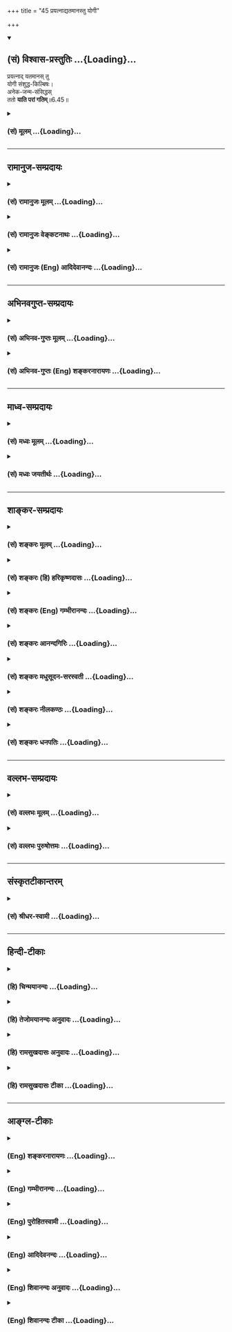 +++
title = "45 प्रयत्नाद्यतमानस्तु योगी"

+++
<div class="js_include" newlevelforh1="2" title="(सं) विश्वास-प्रस्तुतिः" unfilled url="/mahAbhAratam/shlokashaH/06-bhIShma-parva/03-bhagavad-gItA-parva/saMskRtam/vishvAsa-prastutiH/06_Atma-saMyama-yogaH_a/45_prayatnAdyatamAna.md">
<details open><summary><h2>(सं) विश्वास-प्रस्तुतिः ...{Loading}...</h2></summary>

प्रयत्नाद् यतमानस् तु  
योगी संशुद्ध-किल्बिषः।  
अनेक-जन्म-संसिद्धस्  
ततो **याति परां गतिम्**॥6.45॥
</details>
</div>
<div class="js_include collapsed" newlevelforh1="3" title="(सं) मूलम्" unfilled url="/mahAbhAratam/shlokashaH/06-bhIShma-parva/03-bhagavad-gItA-parva/saMskRtam/mUlam/06_Atma-saMyama-yogaH_a/45_prayatnAdyatamAna.md">
<details><summary><h3>(सं) मूलम् ...{Loading}...</h3></summary>

प्रयत्नाद्यतमानस्तु योगी संशुद्धकिल्बिषः।  
अनेकजन्मसंसिद्धस्ततो याति परां गतिम्।।6.45।।
</details>
</div>


_________________
## रामानुज-सम्प्रदायः
<div class="js_include collapsed" newlevelforh1="3" title="(सं) रामानुजः मूलम्" unfilled url="/mahAbhAratam/shlokashaH/06-bhIShma-parva/03-bhagavad-gItA-parva/saMskRtam/rAmAnujaH/mUlam/06_Atma-saMyama-yogaH_a/45_prayatnAdyatamAna.md">
<details><summary><h3>(सं) रामानुजः मूलम् ...{Loading}...</h3></summary>

यत एवं योगमाहात्म्यम्, ततः -  

।।6.45।।**अनेकजन्म**+अर्जित-पुण्य-सञ्चयैः **संशुद्धकिल्बिषः संसिद्धः**
संजातः **प्रयत्नाद् यतमानः तु योगी** चलितः अपि पुनः **परां गतिं याति
एव। अतिशयितपुरुषार्थनिष्ठतया योगिनः सर्वस्माद् आधिक्यम् आह**

</details>
</div>
<div class="js_include collapsed" newlevelforh1="3" title="(सं) रामानुजः वेङ्कटनाथः" unfilled url="/mahAbhAratam/shlokashaH/06-bhIShma-parva/03-bhagavad-gItA-parva/saMskRtam/rAmAnujaH/venkaTanAthaH/06_Atma-saMyama-yogaH_a/45_prayatnAdyatamAna.md">
<details><summary><h3>(सं) रामानुजः वेङ्कटनाथः ...{Loading}...</h3></summary>

  
  
।।6.45।। तदेवं योगभ्रष्टस्य पुनः संसिद्धौ यत्नपर्यन्तमुक्तम् अथ तत एव
तस्यात्मप्राप्तिलक्षणपरमपुरुषार्थयोगोऽभिधीयते प्रयत्नात् इति। ततः इति पदं
यथास्थानान्वये प्रयोजनाभावात्प्रकृतहेतुपरमाहयत इति। अनेकजन्मसंसिद्धः
अनेकैर्जन्मभिः सम्यग्योगयोग्यो जात इत्यर्थः। तत्र हेतुः
संशुद्धकिल्बिषत्वम्। प्रयत्नाद्यतमानस्तुइन्द्रियनियमनादिप्रयत्नेन योगे
यतमानः इत्यपुनरुक्तिः। अथवाऽधिकं यतमान इत्यर्थः। तुशब्दद्योतितं
पूर्वोक्तं व्यञ्जयितुंचलितोऽपीत्युक्तम्। चलितोऽपि पुनरिति वा ततः
शब्दव्याख्या। परागतिम् इति योग एव वा तत्साध्यात्मप्राप्त्यादिर्वोच्यते।  
  

</details>
</div>
<div class="js_include collapsed" newlevelforh1="3" title="(सं) रामानुजः (Eng) आदिदेवानन्दः" unfilled url="/mahAbhAratam/shlokashaH/06-bhIShma-parva/03-bhagavad-gItA-parva/saMskRtam/rAmAnujaH/english/AdidevAnandaH/06_Atma-saMyama-yogaH_a/45_prayatnAdyatamAna.md">
<details><summary><h3>(सं) रामानुजः (Eng) आदिदेवानन्दः ...{Loading}...</h3></summary>

6.45 Because of such excellence of Yoga, through accumulation of merit collected in many births the Yogin striving earnestly, becomes cleansed from stains. Having become perfected, he reaches the supreme state, even though he had once gone astray. Sri Krsna now speaks of the superiority of the Yogin above all others because of his being devoted to the supreme goal of human existence.

</details>
</div>


_________________
## अभिनवगुप्त-सम्प्रदायः
<div class="js_include collapsed" newlevelforh1="3" title="(सं) अभिनव-गुप्तः मूलम्" unfilled url="/mahAbhAratam/shlokashaH/06-bhIShma-parva/03-bhagavad-gItA-parva/saMskRtam/abhinava-guptaH/mUlam/06_Atma-saMyama-yogaH_a/45_prayatnAdyatamAna.md">
<details><summary><h3>(सं) अभिनव-गुप्तः मूलम् ...{Loading}...</h3></summary>


।।6.43 6.45।। तत्रेत्यादि परां गतिम् इत्य्-अन्तम्।

**संसिद्धौ** मोक्षात्मिकायाम्।
**अवशः** - पर-तन्त्र एव किल ,तेन **पूर्वाभ्यासेन** बलादेव योगाभ्यासं प्रति नीयते।

न चैतत् सामान्यम्।  
**योगजिज्ञासामात्रेणैव** हि शब्दब्रह्मातिवृत्तिः मन्त्र-स्वाध्यायादिरूपं च शब्दब्रह्म **अतिवर्तते** न स्वीकुरुते।  
ततः जिज्ञासानन्तरम् यत्नवान् अभ्यास-क्रमेण देहान्ते वासुदेवत्वं प्राप्नोति।  
न चासौ तेनैव देहेन सिद्ध इति मन्तव्यम्।  
अपि तु बहूनि जन्मानि तेन तदभ्यस्तमिति मन्तव्यम्।  
अत एव यस्य अनन्य-व्यापारतया भगवद-व्यापारानुरागित्वं -  
स योगभ्रष्ट इति निश्चेयम् +++(N निश्चेयः)+++।+++(5)+++

</details>
</div>
<div class="js_include collapsed" newlevelforh1="3" title="(सं) अभिनव-गुप्तः (Eng) शङ्करनारायणः" unfilled url="/mahAbhAratam/shlokashaH/06-bhIShma-parva/03-bhagavad-gItA-parva/saMskRtam/abhinava-guptaH/english/shankaranArAyaNaH/06_Atma-saMyama-yogaH_a/45_prayatnAdyatamAna.md">
<details><summary><h3>(सं) अभिनव-गुप्तः (Eng) शङ्करनारायणः ...{Loading}...</h3></summary>

6.43-45 Tatra etc. upto param gatim. For a full success : for
emancipation. Being not a master of himself : Indeed being exclusively
under the control of other \[force\], he is forcibly driven towards the
practice of Yoga by that \[mental impression of his\] former practice.
This is not an ordinary thing. For, his act of passing over what
strengthens the \[sacred texual\] sound is only due to his desire for
knowing the Yoga. He passes over, i.e., he does not undertake, what
strengthens the sound i.e., that which is of the nature of
hymn-recitation etc. After that : after \[the rise of\] desire for
knowing \[Yoga\]. Striving by method of practice, he attains the
Vasudevahood (identity with the Surpeme) at the time of destruction of
his body. It should not be regarded that he has achieved success by
\[his pratice in\] that single body gone. Instead, it should be regarded
that he had practised during the course of many a life-period.
Therefore, it may be conclude that the fallen-from-Yoga is he who craves
continously for activities of \[attaining\] the Bhagavat by abandoning
all other activities. The superiority (or importance) of the Yoga, \[the
Lord\] describes:

</details>
</div>


_________________
## माध्व-सम्प्रदायः
<div class="js_include collapsed" newlevelforh1="3" title="(सं) मध्वः मूलम्" unfilled url="/mahAbhAratam/shlokashaH/06-bhIShma-parva/03-bhagavad-gItA-parva/saMskRtam/madhvaH/mUlam/06_Atma-saMyama-yogaH_a/45_prayatnAdyatamAna.md">
<details><summary><h3>(सं) मध्वः मूलम् ...{Loading}...</h3></summary>

।।6.45।। नैकजन्मनीत्याह प्रयत्नादिति। जिज्ञासुर्ज्ञात्वा प्रयत्न करोति।
एवमनेकजन्मभिः संसिद्धोऽपरोक्षज्ञानी भूत्वा परां गतिं याति। आह च अतीव
श्रद्धया युक्तो जिज्ञासुर्विष्णुतत्परः। ज्ञात्वा ध्यात्वा तथा दृष्ट्वा
जन्मभिर्बहुभिः पुमान्। विशेन्नारायणं देवं नान्यथा तु कथञ्चन इति नारदीये।

</details>
</div>
<div class="js_include collapsed" newlevelforh1="3" title="(सं) मध्वः जयतीर्थः" unfilled url="/mahAbhAratam/shlokashaH/06-bhIShma-parva/03-bhagavad-gItA-parva/saMskRtam/madhvaH/jayatIrthaH/06_Atma-saMyama-yogaH_a/45_prayatnAdyatamAna.md">
<details><summary><h3>(सं) मध्वः जयतीर्थः ...{Loading}...</h3></summary>

।।6.45।। योगजिज्ञासामात्रेण परब्रह्मप्राप्तिश्चेत् योगानुष्ठानवैयर्थ्यं
स्यादित्यत एतदेवाशङ्क्य भगवतैवोत्तरं दत्तमित्याह **नैके**ति। न
योगजिज्ञासामात्रेणेत्यभिप्रायः। अत्र योगजिज्ञासोरपरामर्शात् कथं
तद्विषयमेतदित्यतोऽध्याहारेण व्याचष्टे **जिज्ञासुरि**ति। ज्ञात्वा योगमिति
शेषः। यतनानन्तरमनेकजन्मसंसिद्ध इत्यन्यथाप्रतीतिनिरासायाह **एवमि**ति।
योगे सम्पूर्णे संसिद्धेर्विलम्बे कारणाभावादिति भावः। व्याख्यातार्थे
पुराणसम्मतिमाह **आह चे**ति।

</details>
</div>


_________________
## शाङ्कर-सम्प्रदायः
<div class="js_include collapsed" newlevelforh1="3" title="(सं) शङ्करः मूलम्" unfilled url="/mahAbhAratam/shlokashaH/06-bhIShma-parva/03-bhagavad-gItA-parva/saMskRtam/shankaraH/mUlam/06_Atma-saMyama-yogaH_a/45_prayatnAdyatamAna.md">
<details><summary><h3>(सं) शङ्करः मूलम् ...{Loading}...</h3></summary>

कुतश्च योगित्वं श्रेयः इति -

।।6.45।। **प्रयत्नात् यतमानः** अधिकं यतमान इत्यर्थः। तत्र योगी विद्वान्
**संशुद्धकिल्बिषः** विशुद्धकिल्बिषः संशुद्धपापः अनेकजन्मसंसिद्धः अनेकेषु
जन्मसु किञ्चित्किञ्चित् संस्कारजातम् उपचित्य तेन उपचितेन अनेकजन्मकृतेन
संसिद्धः **अनेकजन्मसंसिद्धः ततः** लब्धसम्यग्दर्शनः सन् **याति परां**
प्रकृष्टां **गतिम्**।।

</details>
</div>
<div class="js_include collapsed" newlevelforh1="3" title="(सं) शङ्करः (हि) हरिकृष्णदासः" unfilled url="/mahAbhAratam/shlokashaH/06-bhIShma-parva/03-bhagavad-gItA-parva/saMskRtam/shankaraH/hindI/harikRShNadAsaH/06_Atma-saMyama-yogaH_a/45_prayatnAdyatamAna.md">
<details><summary><h3>(सं) शङ्करः (हि) हरिकृष्णदासः ...{Loading}...</h3></summary>

।।6.45।। योगित्व श्रेष्ठ किस कारणसे है जो प्रयत्नपूर्वक अधिक साधनमें लगा
हुआ है वह विद्वान् योगी विशुद्धकिल्बिष अर्थात् अनेक जन्मोंमें थोड़ेथोड़े
संस्कारोंको एकत्रितकर उन अनेक जन्मोंके सञ्चित संस्कारोंसे पापरहित होकर
सिद्ध अवस्थाको प्राप्त हुआ सम्यक् ज्ञानको प्राप्त करके परमगति मोक्षको
प्राप्त होता है।

</details>
</div>
<div class="js_include collapsed" newlevelforh1="3" title="(सं) शङ्करः (Eng) गम्भीरानन्दः" unfilled url="/mahAbhAratam/shlokashaH/06-bhIShma-parva/03-bhagavad-gItA-parva/saMskRtam/shankaraH/english/gambhIrAnandaH/06_Atma-saMyama-yogaH_a/45_prayatnAdyatamAna.md">
<details><summary><h3>(सं) शङ्करः (Eng) गम्भीरानन्दः ...{Loading}...</h3></summary>

6.45 The yogi, the man of Knowledge; yatamanah, applying himself;
prayatnat, assiduously, i.e. striving more intensely; and as a result,
samsuddha-kilbisah, becoming purified from sin; and
aneka-janma-samsiddhah, attaining perfection through many births-
gathering together tendencies little by little in many births, and
attaining perfection through that totality of impressions acired in many
births; tatah, thery coming to have full Illumination; yati, achieves;
the param, highest, most perfect; ;gatim, Goal. Since this is so,
therefore.

</details>
</div>
<div class="js_include collapsed" newlevelforh1="3" title="(सं) शङ्करः आनन्दगिरिः" unfilled url="/mahAbhAratam/shlokashaH/06-bhIShma-parva/03-bhagavad-gItA-parva/saMskRtam/shankaraH/AnandagiriH/06_Atma-saMyama-yogaH_a/45_prayatnAdyatamAna.md">
<details><summary><h3>(सं) शङ्करः आनन्दगिरिः ...{Loading}...</h3></summary>

।।6.45।। योगनिष्ठस्य श्रेष्ठत्वे हेत्वन्तरं वक्तुमुत्तरश्लोकमवतारयति
**कुतश्चेति।** मृदुप्रयत्नोऽपि क्रमेण मोक्ष्यते चेदधिकप्रयत्नस्य
क्लेशहेतोरकिञ्चित्करत्वमित्याशङ्क्य हेत्वन्तरमेव प्रकटयति
**प्रयत्नादिति।** तत्र योगविषये प्रयत्नातिरेके सतीत्यर्थः। ततः
संचितसंस्कारसमुदायादिति यावत्। समुत्पन्नसम्यग्दर्शनवशात्प्रकृष्टा गतिः
संन्यासिना लभ्यते तेन शीघ्रं मुक्तिमिच्छन्नधिकप्रयत्नो
भवेदल्पप्रयत्नस्तु चिरेणैव मुक्तिभागित्यर्थः।

</details>
</div>
<div class="js_include collapsed" newlevelforh1="3" title="(सं) शङ्करः मधुसूदन-सरस्वती" unfilled url="/mahAbhAratam/shlokashaH/06-bhIShma-parva/03-bhagavad-gItA-parva/saMskRtam/shankaraH/madhusUdana-sarasvatI/06_Atma-saMyama-yogaH_a/45_prayatnAdyatamAna.md">
<details><summary><h3>(सं) शङ्करः मधुसूदन-सरस्वती ...{Loading}...</h3></summary>

।।6.45।। यदा चैवं प्रथमभूमिकायां मृतोऽपि अनेकभोगवासनाव्यवहितमपि
विविधप्रमादकारणवति महाराजकुलेऽपि जन्म लब्ध्वापि योगभ्रष्टः
पूर्वोपचितज्ञानसंस्कारप्राबल्येन कर्माधिकारमतिक्रम्य ज्ञानाधिकारी भवति
तदा किमु वक्तव्यं द्वितीयायां तृतीयायां वा भूमिकायां मृतो विषयभोगान्ते
लब्धमहाराजकुलजन्मा यदि वा भोगमकृत्वैव लब्धब्रह्मविद्ब्राह्मणकुलजन्मा
योगभ्रष्टः कर्माधिकारातिक्रमेण ज्ञानाधिकारी भूत्वा तत्साधनानि संपाद्य
तत्फललाभेन संसारबन्धनान्मुच्यत इति तदेतदाह
प्रयत्नात्पूर्वकृतादप्यधिकधिकं यतमानः प्रयत्नातिरेकं कुर्वन् योगी
पूर्वोपचितसंस्कारवांस्तेनैव योगप्रयत्नपुण्येन संशुद्धकिल्बिषो
धौतज्ञानप्रतिबन्धकपापमलः अतएव संस्कारोपचयात्पुण्योपचयाच्चानेकैर्जन्मभिः
संसिद्धः संस्कारातिरेकेण पुण्यातिरेकेण च प्राप्तचरमजन्मा ततः
साधनपरिपाकाद्याति परां प्रकृष्टां गतिं मुक्तिम्। नास्त्येवात्र
कश्चित्संशय इत्यर्थः।

</details>
</div>
<div class="js_include collapsed" newlevelforh1="3" title="(सं) शङ्करः नीलकण्ठः" unfilled url="/mahAbhAratam/shlokashaH/06-bhIShma-parva/03-bhagavad-gItA-parva/saMskRtam/shankaraH/nIlakaNThaH/06_Atma-saMyama-yogaH_a/45_prayatnAdyatamAna.md">
<details><summary><h3>(सं) शङ्करः नीलकण्ठः ...{Loading}...</h3></summary>

।।6.45।। एवं योगभ्रष्टगतिमुक्त्वा यो विषयैर्ह्रियमाणोऽपि प्रयत्नेन
योगमेवाभ्यसितुं प्रवर्तते तस्य गतिमाह **प्रयत्नादिति।**
प्रयत्नात्प्रकृष्टाद्धठाद्वायुनिरोधाद्विरूपात्खेचर्यादिमुद्राविशेषाभ्यासाद्यो
यतमानः संशुद्धकिल्बिषो निष्पापो भवति। यदाह मनुःप्राणायामैर्दहेदेनः इति।
हठयोगानां सर्वेषां पापनिवृत्त्युपयोगित्वं न तत्त्वसाक्षात्कारे
साक्षात्साधनत्वमित्यर्थः। अतएव सः अनेकैर्जन्मनि संसिद्धः प्राप्तयोगो
भूत्वा ततः परां गतिं मोक्षं याति। एतेनचक्षुश्चैवान्तरे भ्रुवोः इति
पञ्चमान्ते यत्सूत्रितं तद्व्याख्यातम्।

</details>
</div>
<div class="js_include collapsed" newlevelforh1="3" title="(सं) शङ्करः धनपतिः" unfilled url="/mahAbhAratam/shlokashaH/06-bhIShma-parva/03-bhagavad-gItA-parva/saMskRtam/shankaraH/dhanapatiH/06_Atma-saMyama-yogaH_a/45_prayatnAdyatamAna.md">
<details><summary><h3>(सं) शङ्करः धनपतिः ...{Loading}...</h3></summary>

।।6.45।। इतश्च योगित्वं श्रेय इत्याह प्रयत्नादिति।
प्रयत्नादधिकयत्नात्प्रकर्षेण यत्नेन यतमानस्तु योगी संशुद्धकिल्बिषः
संशुद्धपापाोऽनेकेषु जन्मसु किंचित्कंचित्संस्कारजातमुपचित्य
तेनोपचितेनानेकजन्मकृतेन संसिद्धोऽनेकजन्मसंसिद्धस्ततः
प्राप्ततत्त्वसाक्षात्कारः सन् परां मोक्षाख्यां गतिं याति। यत्तु तत इति
तच्छब्देन प्रकृतं चलितमानसत्वं परामृशति। ततश्चलितमानसत्वाद्धेतोः।
अयंभावः चलितत्वदशायां काम्यानि कर्माणि यानि कृतानि तेषां प्रत्येकं
फलदातृत्वात् युगपत्सर्वकर्मफलसंयोगासंभवात् एकैकस्य फलमनुभूय शुचीनां
श्रीमतां योगिनां वा गेहे जन्मानुभूय पुनः कर्मयोगे यतमानः
तत्तत्काम्यकर्मसंख्याकजन्मान्यनुभूय ज्ञानसंपन्नः सन् मोक्षं प्रतिपद्यत
इति। प्रयत्नादिति कर्मणि ल्यब्लोपे पञ्चमी। प्रयत्नं प्राप्येत्यर्थः।
कर्मयोगी कर्मानुष्ठाता। योगिनं विशिनष्टि यतमान इति। उज्क्षितदर्प
इत्यर्थः। शुचीनां श्रीमतां योगिनां वा कुलेऽहमुत्पन्न इत्यभिमानवर्जति इति
भाव इति तच्चिन्त्यम्। निरर्थकाया ल्यब्लोपकल्पनायाः
प्रकृष्टपरामर्शकल्पनाया उत्तरश्लोकेन सर्वतः श्रैष्ठ्येन वर्ण्यमानस्य
योगिनः क्रमयोगिपरत्वेन वर्णनस्य जिज्ञासुरपीत्यननुरोधेन
यतमानपदव्याख्यानस्य चायुक्तत्वादिति दिक्।

</details>
</div>


_________________
## वल्लभ-सम्प्रदायः
<div class="js_include collapsed" newlevelforh1="3" title="(सं) वल्लभः मूलम्" unfilled url="/mahAbhAratam/shlokashaH/06-bhIShma-parva/03-bhagavad-gItA-parva/saMskRtam/vallabhaH/mUlam/06_Atma-saMyama-yogaH_a/45_prayatnAdyatamAna.md">
<details><summary><h3>(सं) वल्लभः मूलम् ...{Loading}...</h3></summary>

।।6.45।। अयं चायतिरेव निर्दिष्टः। प्रयत्नान्मानसव्यापाराद्यतमानस्तु योगी
भ्रंशाभावात् संशुद्धकिल्विषोऽनेकजन्मसंसिद्धः अनेकजन्मसु तत्त्वज्ञानवान्
सन् ततोऽन्तिमजन्मनि सिद्धज्ञानतः परांगतिमक्षरं मत्स्वरूपं याति।
यद्वाऽनेकजन्मविपाकेन भक्तिमान् भवति। ततो भक्तितः परां गतिं भगवद्धाम
वैकुण्ठाख्यं याति। एवमेवोक्तं निबन्धेईश्वरालम्बनं योगो जनयित्वा तु
तादृशम्। बहुजन्मविपाकेन भक्तिं जनयति ध्रुवम् इति।

</details>
</div>
<div class="js_include collapsed" newlevelforh1="3" title="(सं) वल्लभः पुरुषोत्तमः" unfilled url="/mahAbhAratam/shlokashaH/06-bhIShma-parva/03-bhagavad-gItA-parva/saMskRtam/vallabhaH/puruShottamaH/06_Atma-saMyama-yogaH_a/45_prayatnAdyatamAna.md">
<details><summary><h3>(सं) वल्लभः पुरुषोत्तमः ...{Loading}...</h3></summary>

  
  
।।6.45।। एतादृशकुलजन्मभावेऽपि यत्नवा प्राप्नुयात् तत्र
तादृक्कुलोत्पन्नप्राप्तौ किं वक्तव्यं इत्याह प्रयत्नादिति। यः सामान्यो न
तु तादृशजन्मवानेव प्रयत्नाद्यतमानः संशुद्धकिल्बिषः
तद्भावज्ञानप्रतिबन्धपापरहितो योगी योगस्वरूपज्ञानवान् भवति। तु पुनः।
अनेकजन्मसंसिद्धः अनेकजन्मभिर्यतमानः सन् सिद्धः प्राप्तयोगरूपो भवति। ततः
परां गतिं दास्यरूपां याति प्राप्नोतीत्यर्थः। यतो मत्संयोगात्मको योग
उत्तमस्तस्मात्त्वं योगी भवेति।  
  

</details>
</div>


_________________
## संस्कृतटीकान्तरम्
<div class="js_include collapsed" newlevelforh1="3" title="(सं) श्रीधर-स्वामी" unfilled url="/mahAbhAratam/shlokashaH/06-bhIShma-parva/03-bhagavad-gItA-parva/saMskRtam/shrIdhara-svAmI/06_Atma-saMyama-yogaH_a/45_prayatnAdyatamAna.md">
<details><summary><h3>(सं) श्रीधर-स्वामी ...{Loading}...</h3></summary>

।।6.45।। यदैवं मन्दप्रयत्नोऽपि योगी परां गतिं याति तदा यस्तु योगी
प्रयत्नादुत्तरोत्तरमधिकं योगे यतमानो यत्नंकुर्वन्योगेनैव संशुद्धकिल्बिषो
विधूतपापः सोऽनेकेषु जन्मसूपचितेन योगेन संसिद्धः सम्यग्ज्ञानी भूत्वा ततः
श्रेष्ठां गतिं यातीति किं वक्तव्यमित्यर्थः।

</details>
</div>


_________________
## हिन्दी-टीकाः
<div class="js_include collapsed" newlevelforh1="3" title="(हि) चिन्मयानन्दः" unfilled url="/mahAbhAratam/shlokashaH/06-bhIShma-parva/03-bhagavad-gItA-parva/hindI/chinmayAnandaH/06_Atma-saMyama-yogaH_a/45_prayatnAdyatamAna.md">
<details><summary><h3>(हि) चिन्मयानन्दः ...{Loading}...</h3></summary>

।।6.45।। मनुष्य अपने पूर्व जन्म में संचित संस्कारों के अनुसार स्थूल शरीर
के द्वारा जगत् में कर्म करता है। ये वासनाएं ही उसके विचारों को दिशा
प्रदान करती हैं और उन्हीं के अनुसार वर्तमान में कर्मों की योग्यता
निश्चित होती है। मन और बुद्धिरूप अन्तकरण में स्थित इन वासनाओं को पाप
अथवा चित्त की अशुद्धि कहते हैं। इनके क्षय का उपाय हैं कर्मयोग। सर्वप्रथम
पाप वासनाओं का त्याग करते हुए पुण्यमय रचनात्मक संस्कारों का संचय करना
चाहिए। ध्यानाभ्यास में ये पुण्य संस्कार भी विघ्नकारक सिद्ध हो सकते हैं।
तथापि अभ्यास को निरन्तर बनाये रखने से जब मन अलौकिक आन्तरिक शान्ति में
स्थिर हो जाता है तब पुण्य वासनाएं भी समाप्त हो जाती हैं। वासनाक्षय के
साथ मन और अहंकार दोनों ही नष्ट हो जाते हैं और यही परम गति अथवा आत्म
साक्षात्कार की स्थिति है। यद्यपि इस सिद्धांत का वर्णन पुस्तक के अर्ध
पृष्ठ में ही किया जा सकता है परन्तु इसमें पूर्ण सफलता प्राप्त करना अनेक
जन्मों के सतत प्रयत्नों का फल है। यहाँ अनेकजन्मसंसिद्ध शब्द का स्पष्ट
प्रयोग किया गया है जो अत्यन्त उपयुक्त है क्योंकि मनुष्य का विकास कोई
रंगमंच पर खेला गया संन्धयाकालीन नाटक नहीं वरन् अनेक युगों में की गई
उन्नति का इतिहास है। तत्त्वदर्शी ऋषियों का यह सही विचार है। जिस पुरुष में
जीवन को समझने की प्रवृत्ति आत्मसाक्षात्कार के लिए व्याकुलता विषय सुख की
व्यर्थता को जानने की क्षमता ऋषियों के पदचिन्हों पर चलने का साहस परम
शान्ति की इच्छा नैतिक जीवन जीने की सार्मथ्य और परम लक्ष्य को प्राप्त
करने के लिए अपना सर्वस्व बलिदान करने की तत्परता होती है वही वास्तव में
मनुष्य कहलाने योग्य होता है। ऐसा ही श्रेष्ठ साधक पुरुष सत्य के मन्दिर
में प्रवेश पाने का अधिकारी होता है। यदि ध्यानाभ्यास में हमारी रुचि है
तत्त्वज्ञान की जिज्ञासा है और दिव्य जीवन जीने का हममें साहस है तो इसी
क्षण यही वर्तमान जन्म हमारा अन्तिम जन्म हो सकता है। गीता के अध्येता जानते
हैं कि यह कोई नवीन मौलिक अर्थ नहीं बताया गया है। जो पवित्र शास्त्र
ग्रन्थ पुन पुन सत्य की घोषणा करता हुआ मनुष्य में आशा और उत्साह का संचार
करता चल आ रहा है जिसमें कहीं भी नरक में जाने का भय नहीं दिखाया गया है
उसके सम्बन्ध में ऐसा नहीं माना जा सकता कि अकस्मात् उसने उपदेश में
परिवर्तन करके मनुष्य को अनेक जन्मों के पश्चात् ही मुक्ति का आश्वासन दिया
है। यद्यपि अनेक धर्म प्रवंचक इस प्रकार का विपरीत अर्थ करते हैं तथापि
बुद्धिमान पुरुष को धोखा नहीं दिया जा सकता। यहाँ बताये हुए अनेक जन्म
ज्ञान प्राप्ति के पूर्व के हैं और न कि भावी। इसलिए

</details>
</div>
<div class="js_include collapsed" newlevelforh1="3" title="(हि) तेजोमयानन्दः अनुवादः" unfilled url="/mahAbhAratam/shlokashaH/06-bhIShma-parva/03-bhagavad-gItA-parva/hindI/tejomayAnandaH/anuvAdaH/06_Atma-saMyama-yogaH_a/45_prayatnAdyatamAna.md">
<details><summary><h3>(हि) तेजोमयानन्दः अनुवादः ...{Loading}...</h3></summary>

।।6.45।। परन्तु प्रयत्नपूर्वक अभ्यास करने वाला योगी सम्पूर्ण पापों से
शुद्ध होकर अनेक जन्मों से (शनै: शनै:) सिद्ध होता हुआ, तब परम गति को
प्राप्त होता है।।

</details>
</div>
<div class="js_include collapsed" newlevelforh1="3" title="(हि) रामसुखदासः अनुवादः" unfilled url="/mahAbhAratam/shlokashaH/06-bhIShma-parva/03-bhagavad-gItA-parva/hindI/rAmasukhadAsaH/anuvAdaH/06_Atma-saMyama-yogaH_a/45_prayatnAdyatamAna.md">
<details><summary><h3>(हि) रामसुखदासः अनुवादः ...{Loading}...</h3></summary>

।।6.45।। परन्तु जो योगी प्रयत्नपूर्वक यत्न करता है और जिसके पाप नष्ट हो
गये हैं तथा जो अनेक जन्मोंसे सिद्ध हुआ है, वह योगी फिर परमगतिको प्राप्त
हो जाता है।

</details>
</div>
<div class="js_include collapsed" newlevelforh1="3" title="(हि) रामसुखदासः टीका" unfilled url="/mahAbhAratam/shlokashaH/06-bhIShma-parva/03-bhagavad-gItA-parva/hindI/rAmasukhadAsaH/TIkA/06_Atma-saMyama-yogaH_a/45_prayatnAdyatamAna.md">
<details><summary><h3>(हि) रामसुखदासः टीका ...{Loading}...</h3></summary>

।।6.45।।***व्याख्या--***\[वैराग्यवान् योगभ्रष्ट तो तत्त्वज्ञ जीवन्मुक्त
योगियोंके कुलमें जन्म लेने और वहाँ विशेषतासे यत्न करनेके कारण सुगमतासे
परमात्माको प्राप्त हो जाता है। परन्तु श्रीमानोंके घरमें जन्म लेनेवाला
योगभ्रष्ट परमात्माको कैसे प्राप्त होता है; इसका वर्णन इस श्लोकमें करते
हैं। \]

</details>
</div>


_________________
## आङ्ग्ल-टीकाः
<div class="js_include collapsed" newlevelforh1="3" title="(Eng) शङ्करनारायणः" unfilled url="/mahAbhAratam/shlokashaH/06-bhIShma-parva/03-bhagavad-gItA-parva/english/shankaranArAyaNaH/06_Atma-saMyama-yogaH_a/45_prayatnAdyatamAna.md">
<details><summary><h3>(Eng) शङ्करनारायणः ...{Loading}...</h3></summary>

6.45. After that, the assiduously striving man of Yoga, having his sins completely cleansed and being perfected through many briths, reaches the Supreme Goal.

</details>
</div>
<div class="js_include collapsed" newlevelforh1="3" title="(Eng) गम्भीरानन्दः" unfilled url="/mahAbhAratam/shlokashaH/06-bhIShma-parva/03-bhagavad-gItA-parva/english/gambhIrAnandaH/06_Atma-saMyama-yogaH_a/45_prayatnAdyatamAna.md">
<details><summary><h3>(Eng) गम्भीरानन्दः ...{Loading}...</h3></summary>

6.45 However, the yogi, applying himself assiduously, becoming purified from sin and attaining perfection through many births, thery acheives the highest Goal.

</details>
</div>
<div class="js_include collapsed" newlevelforh1="3" title="(Eng) पुरोहितस्वामी" unfilled url="/mahAbhAratam/shlokashaH/06-bhIShma-parva/03-bhagavad-gItA-parva/english/purohitasvAmI/06_Atma-saMyama-yogaH_a/45_prayatnAdyatamAna.md">
<details><summary><h3>(Eng) पुरोहितस्वामी ...{Loading}...</h3></summary>

6.45 Then after many lives, the student of spirituality, who earnestly strives, and whose sins are absolved, attains perfection and reaches the Supreme.

</details>
</div>
<div class="js_include collapsed" newlevelforh1="3" title="(Eng) आदिदेवनन्दः" unfilled url="/mahAbhAratam/shlokashaH/06-bhIShma-parva/03-bhagavad-gItA-parva/english/AdidevanandaH/06_Atma-saMyama-yogaH_a/45_prayatnAdyatamAna.md">
<details><summary><h3>(Eng) आदिदेवनन्दः ...{Loading}...</h3></summary>

6.45 But the Yogin striving earnestly, cleansed of all his stains, and perfected through many births, reaches the supreme state.

</details>
</div>
<div class="js_include collapsed" newlevelforh1="3" title="(Eng) शिवानन्दः अनुवादः" unfilled url="/mahAbhAratam/shlokashaH/06-bhIShma-parva/03-bhagavad-gItA-parva/english/shivAnandaH/anuvAdaH/06_Atma-saMyama-yogaH_a/45_prayatnAdyatamAna.md">
<details><summary><h3>(Eng) शिवानन्दः अनुवादः ...{Loading}...</h3></summary>

6.45 But the Yogi who strives with assiduity, purified of sins and perfected gradually through many births, reaches the highest goal.

</details>
</div>
<div class="js_include collapsed" newlevelforh1="3" title="(Eng) शिवानन्दः टीका" unfilled url="/mahAbhAratam/shlokashaH/06-bhIShma-parva/03-bhagavad-gItA-parva/english/shivAnandaH/TIkA/06_Atma-saMyama-yogaH_a/45_prayatnAdyatamAna.md">
<details><summary><h3>(Eng) शिवानन्दः टीका ...{Loading}...</h3></summary>

6.45 प्रयत्नात् with assiduity; यतमानः striving; तु but; योगी the Yogi;
संशुद्धकिल्बिषः purified from sins; अनेकजन्मसंसिद्धः perfected through many births; ततः then; याति reaches; पराम् the highest; गतिम्
path.Commentary He gains experiences little by little in the course of many births and eventually attains to perfection. Then he gets the knowledge of the Self and attains to the final beatitude of life.

</details>
</div>
